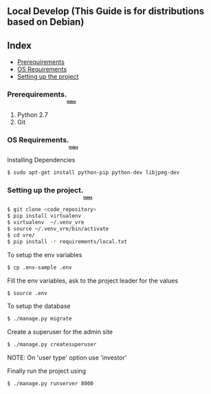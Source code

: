 Local Develop (This Guide is for distributions based on Debian)
------

## <a name="index"></a> Index

* [Prerequirements](#pre-requirements)
* [OS Requirements](#os-requirements)
* [Setting up the project](#project-setup)

### <a name="pre-requirements"></a> Prerequirements.<sub><sub><sub><sub>[Index](#index)</sub></sub></sub></sub>

1. Python 2.7
2. Git

### <a name="os-requirements"></a> OS Requirements.<sub><sub><sub><sub>[Index](#index)</sub></sub></sub></sub>

Installing Dependencies

```bash
$ sudo apt-get install python-pip python-dev libjpeg-dev
```

### <a name="project-setup"></a> Setting up the project.<sub><sub><sub><sub>[Index](#index)</sub></sub></sub></sub>

```bash
$ git clone <code_repository>
$ pip install virtualenv
$ virtualenv  ~/.venv_vre
$ source ~/.venv_vre/bin/activate
$ cd vre/
$ pip install -r requirements/local.txt
```

To setup the env variables

```bash
$ cp .env-sample .env
```

Fill the env variables, ask to the project leader for the values

```bash
$ source .env
```

To setup the database

```bash
$ ./manage.py migrate
```

Create a superuser for the admin site

```bash
$ ./manage.py createsuperuser
```

NOTE: On 'user type' option use 'investor'

Finally run the project using

```bash
$ ./manage.py runserver 8000
```
